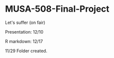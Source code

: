 # MUSA-508-Final-Project
Let's suffer (on fair)

Presentation: 12/10

R markdown: 12/17

11/29 Folder created.
